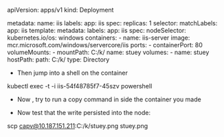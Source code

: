 apiVersion: apps/v1
kind: Deployment
 
 
metadata:
  name: iis
  labels:
    app: iis
spec:
  replicas: 1
  selector:
    matchLabels:
      app: iis
  template:
    metadata:
      labels:
        app: iis
    spec:
      nodeSelector:
        kubernetes.io/os: windows
      containers:
      - name: iis-server
        image: mcr.microsoft.com/windows/servercore/iis
        ports:
        - containerPort: 80
        volumeMounts:
        - mountPath: C:/k/
          name: stuey
      volumes:
      - name: stuey
        hostPath:
          path: C:/k/
          type: Directory

- Then jump into a shell on the container

kubectl exec -t -i iis-54f48785f7-45szv powershell

- Now , try to run a copy command in side the container you made

- Now test that the write persisted into the node:

scp capv@10.187.151.211:C:/k/stuey.png stuey.png
